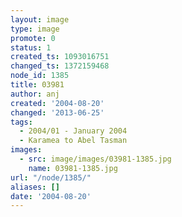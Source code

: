 ```yaml
---
layout: image
type: image
promote: 0
status: 1
created_ts: 1093016751
changed_ts: 1372159468
node_id: 1385
title: 03981
author: anj
created: '2004-08-20'
changed: '2013-06-25'
tags:
  - 2004/01 - January 2004
  - Karamea to Abel Tasman
images:
  - src: image/images/03981-1385.jpg
    name: 03981-1385.jpg
url: "/node/1385/"
aliases: []
date: '2004-08-20'
---
```


